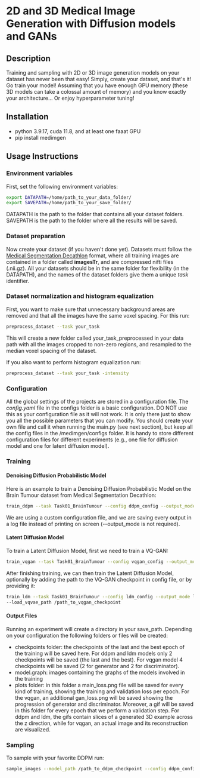 # 2D and 3D Medical Image Generation with Diffusion models and GANs

## Description
Training and sampling with 2D or 3D image generation models on your dataset
has never been that easy! Simply, create your dataset, and that's it!
Go train your model! Assuming that you have enough GPU memory (these 3D models
can take a colossal amount of memory) and you know exactly your architecture... Or
enjoy hyperparameter tuning!

## Installation

- python 3.9.17, cuda 11.8, and at least one faaat GPU
- pip install medimgen


[//]: # (- If pip doesn't work:)

[//]: # (  - Clone the repository )

[//]: # (  - You can try installing the requirements.txt, but if this doesn't work:)

[//]: # ()
[//]: # (    - Install pytorch following the official [pytorch )

[//]: # (    installation guide]&#40;https://pytorch.org/get-started/locally/&#41;.)

[//]: # ()
[//]: # (    - Install the following libraries with pip:)

[//]: # (      - pip install pyyaml matplotlib tqdm nibabel scikit-image monai )

[//]: # (      monai-generative nnunet lpips)

[//]: # ()
[//]: # (  - &#40;Optional&#41; You can install these libraries also for jupyter notebooks and)

[//]: # (  interactive visualization:)

[//]: # (    - pip install jupyter matplotlib ipywidgets ipympl notebook tornado)

[//]: # (  - run pip install -e . when you are in the main directory)
 

## Usage Instructions

### Environment variables

First, set the following environment variables:

```bash
export DATAPATH=/home/path_to_your_data_folder/
export SAVEPATH=/home/path_to_your_save_folder/
```
DATAPATH is the path to the folder that contains all your dataset folders. SAVEPATH
is the path to the folder where all the results will be saved.


### Dataset preparation
Now create your dataset (if you haven't done yet). Datasets must follow 
the [Medical Segmentation Decathlon](http://medicaldecathlon.com/) format, where
all training images are contained in a folder called **imagesTr**, and are compressed 
nifti files (.nii.gz). All your datasets should be in the same folder for 
flexibility (in the DATAPATH), and the names of the dataset folders give them a 
unique *task* identifier.

### Dataset normalization and histogram equalization

First, you want to make sure that unnecessary background areas are removed and that
all the images have the same voxel spacing. For this run:

```bash
preprocess_dataset --task your_task
```

This will create a new folder called your_task_preprocessed in your data path with 
all the images cropped to non-zero regions, and resampled to the median voxel 
spacing of the dataset. 

If you also want to perform histogram equalization run:

```bash
preprocess_dataset --task your_task -intensity
```

### Configuration
All the global settings of the projects are stored in a configuration file. The 
*config.yaml* file in the configs folder is a basic configuration. DO NOT use this 
as your configuration file as it will not work. It is only there just to show you
all the possible parameters that you can modify. You should create your own file and 
call it when running the main.py (see next section), but keep all the config files 
in the /medimgen/configs folder. It is handy to store different configuration files 
for different experiments (e.g., one file for diffusion model and one for latent 
diffusion model).

### Training

#### Denoising Diffusion Probabilistic Model
Here is an example to train a Denoising Diffusion Probabilistic Model on the
Brain Tumour dataset from Medical Segmentation Decathlon:

```bash
train_ddpm --task Task01_BrainTumour --config ddpm_config --output_mode log
```
We are using a custom configuration file, and we are saving every output in a 
log file instead of printing on screen (--output_mode is not required).

#### Latent Diffusion Model
To train a Latent Diffusion Model, first we need to train a VQ-GAN:

```bash
train_vqgan --task Task01_BrainTumour --config vqgan_config --output_mode log
```
After finishing training, we can then train the Latent Diffusion Model, optionally
by adding the path to the VQ-GAN checkpoint in config file, or by providing it:

```bash
train_ldm --task Task01_BrainTumour --config ldm_config --output_mode log \
--load_vqvae_path /path_to_vqgan_checkpoint
```

#### Output Files
Running an experiment will create a directory in your save_path. Depending 
on your configuration the following folders or files will be created: 
- checkpoints folder: the checkpoints of the last and the best epoch of the training 
will be saved here. For ddpm and ldm models only 2 checkpoints will be saved (the 
last and the best). For vqgan model 4 checkpoints will be saved (2 for generator and
2 for discriminator).
- model.graph: images containing the graphs of the models involved in the training
- plots folder: in this folder a main_loss.png file will be saved for every kind of
training, showing the training and validation loss per epoch. For the vqgan, an 
additional gan_loss.png will be saved showing the progression of generator and 
discriminator. Moreover, a gif will be saved in this folder for every epoch that we
perform a validation step. For ddpm and ldm, the gifs contain slices of a generated 
3D example across the z direction, while for vqgan, an actual image and its
reconstruction are visualized.

### Sampling

To sample with your favorite DDPM run:

```bash
sample_images --model_path /path_to_ddpm_checkpoint --config ddpm_config --n_images 10 --save_path /path_to_save_folder
```